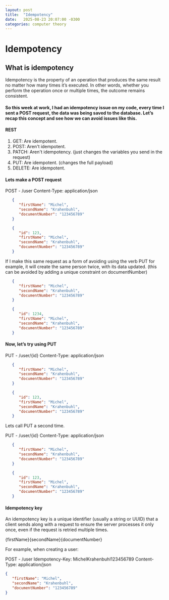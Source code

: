 ```yaml
---
layout: post
title:  "Idempotency"
date:   2025-08-23 20:07:00 -0300
categories: computer theory
---
```


# Idempotency

## What is idempotency
Idempotency is the property of an operation that produces the same result no matter how many times it’s executed. In other words, whether you perform the operation once or multiple times, the outcome remains consistent.

#### So this week at work, I had an idempotency issue on my code, every time I sent a POST request, the data was being saved to the database. Let’s recap this concept and see how we can avoid issues like this.

#### REST
1. GET: Are idempotent.
1. POST: Aren't idempotent.
1. PATCH: Aren't idempotency. (just changes the variables you send in the request)
1. PUT: Are idempotent. (changes the full payload)
1. DELETE: Are idempotent.

#### Lets make a POST request

POST - /user
Content-Type: application/json

```json
   {
      "firstName": "Michel",
      "secondName": "Krahenbuhl",
      "documentNumber": "123456789"
   }
```

```json
   {
      "id": 123,
      "firstName": "Michel",
      "secondName": "Krahenbuhl",
      "documentNumber": "123456789"
   }
```

If I make this same request as a form of avoiding using the verb PUT for example, it will create the same person twice, with its data updated. (this can be avoided by adding a unique constraint on documentNumber)

```json
   {
      "firstName": "Michel",
      "secondName": "Krahenbuhl",
      "documentNumber": "123456789"
   }
```

```json
   {
      "id": 1234,
      "firstName": "Michel",
      "secondName": "Krahenbuhl",
      "documentNumber": "123456789"
   }
```

#### Now, let’s try using PUT

PUT - /user/{id}
Content-Type: application/json 

```json
   {
      "firstName": "Michel",
      "secondName": "Krahenbuhl",
      "documentNumber": "123456789"
   }
```

```json
   {
      "id": 123,
      "firstName": "Michel",
      "secondName": "Krahenbuhl",
      "documentNumber": "123456789"
   }
```

Lets call PUT a second time.

PUT - /user/{id} 
Content-Type: application/json

```json
   {
      "firstName": "Michel",
      "secondName": "Krahenbuhl",
      "documentNumber": "123456789"
   }
```

```json
   {
      "id": 123,
      "firstName": "Michel",
      "secondName": "Krahenbuhl",
      "documentNumber": "123456789"
   }
```

#### Idempotency key
An idempotency key is a unique identifier (usually a string or UUID) that a client sends along with a request to ensure the server processes it only once, even if the request is retried multiple times.

{firstName}{secondName}{documentNumber}

For example, when creating a user:

POST - /user
Idempotency-Key: MichelKrahenbuhl123456789
Content-Type: application/json

```json
{
   "firstName": "Michel",
   "secondName": "Krahenbuhl",
   "documentNumber": "123456789"
}
